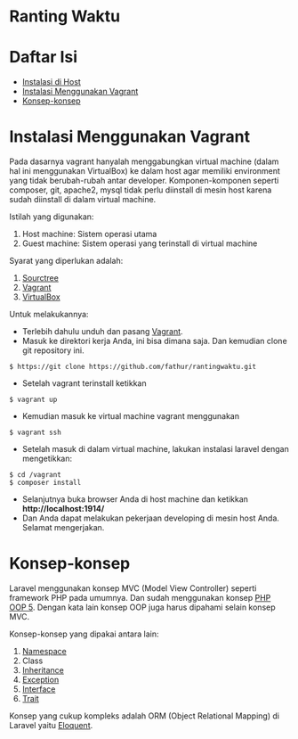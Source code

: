 Ranting Waktu
============

# Daftar Isi

+ [Instalasi di Host](#instalasi-di-host)
+ [Instalasi Menggunakan Vagrant](#instalasi-menggunakan-vagrant)
+ [Konsep-konsep](#konsep-konsep)
<!-- 
# Instalasi di host

Aplikasi ini menggunakan framework php [Laravel](http://laravel.com/).
Untuk instalasi laravel ke komputer teman-teman tidak cukup hanya menggunakan copy dan paste seperti yang dilakukan framework lainnya, instalasinya menggunakan [composer](https://getcomposer.org/) yaitu php package dependency manager. Sehingga komputer Anda harus terinstall composer.

Hal kedua yang perlu diperhatikan adalah kita menggunakan version control [git](https://www.atlassian.com/git/tutorial). Terdapat banyak version control host, seperti github, bitbucket, dan lain sebagainya, tetapi disini kita menggunakan github.

Untuk editor saya sarankan menggunakan [Sublime Text 3](http://www.sublimetext.com/3), karena terdapat fitur-fitur yang powerfull, memudahkan dan berjalan lebih ringan di komputer. Meskipun tampilannya sangat sederhana.


## Install Composer

### Install composer di Windows

Untuk melakukan instalasi composer di Windows dapat melihat di [dokumentasi ini](https://getcomposer.org/doc/00-intro.md#installation-windows). Cara termudah adalah menggunakan Windows Installer.

### Install composer di Unix
Untuk melakukan instalasi composer di Unix / Linux dapat melihat di [dokumentasi ini](https://getcomposer.org/doc/00-intro.md#installation-nix).


## Install Git

Untuk tingkat advance, git biasanya digunakan menggunakan perintah di terminal. Tetapi terdapat versi GUI-nya juga yang memudahkan. Disini saya menggunakan [Sourcetree](http://www.sourcetreeapp.com/) sebagai GUI , tetapi hanya dapat digunakan di Windows atau Mac, jika teman-teman menggunakan Linux maka silahkan cari alternatifnya.

## Install app

Selanjutnya kita akan melakukan instalasi kode di repository ini di komputer Anda. Yang perlu diperhatikan adalah:

1. PHP yang digunakan sudah menggunakan PHP >= 5.4
2. Terdapat MCrypt PHP Extension
3. Database MySQL Server
4. Koneksi internet (wajib)


Jika menggunakan laravel, kode kita tidak harus diletakkan di webserver root jika masih dalam tahap development. Jadi tidak harus diletakkan di /var/www atau C:\wamp\www atau sebagainya. Kode kita dapat diletakkan di mana saja dalam komputer, itulah kelebihan php >= 5.4 dan Laravel. Maka pilihlah folder yang ingin Anda letakkan.

Selanjutnya buka terminal dan diarahkan ke folder anda dan clone repository ini di komputer Anda.

```
$ git clone https://github.com/fathur/rantingwaktu.git
```

Jika berhasil maka kode di repository ini akan tersalin di komputer Anda bersamaan dengan git commit yang pernah dilakukan.

Untuk menjalankan aplikasi ini ketikkan perintah:

```
$ php artisan serve
```

Maka webserver kecil yang dikhususkan untuk aplikasi ini telah tersedia. Biasanya dapat diakses menggunakan url http://localhost:8000/, atau sesuaikan dengan informasi yang ditampilkan. -->


# Instalasi Menggunakan Vagrant

Pada dasarnya vagrant hanyalah menggabungkan virtual machine (dalam hal ini menggunakan VirtualBox) ke dalam host agar memiliki environment yang tidak berubah-rubah antar developer. Komponen-komponen seperti composer, git, apache2, mysql tidak perlu diinstall di mesin host karena sudah diinstall di dalam virtual machine.

Istilah yang digunakan:

1. Host machine: Sistem operasi utama
2. Guest machine: Sistem operasi yang terinstall di virtual machine

Syarat yang diperlukan adalah:

1. [Sourctree](http://www.sourcetreeapp.com/)
2. [Vagrant](http://vagrantup.com)
3. [VirtualBox](https://www.virtualbox.org/)

Untuk melakukannya:

+ Terlebih dahulu unduh dan pasang [Vagrant](http://vagrantup.com). 
+ Masuk ke direktori kerja Anda, ini bisa dimana saja. Dan kemudian clone git repository ini.
```
$ https://git clone https://github.com/fathur/rantingwaktu.git
```
+ Setelah vagrant terinstall ketikkan
```
$ vagrant up
```
+ Kemudian masuk ke virtual machine vagrant menggunakan
```
$ vagrant ssh
```
+ Setelah masuk di dalam virtual machine, lakukan instalasi laravel dengan mengetikkan:
```
$ cd /vagrant
$ composer install
```
+ Selanjutnya buka browser Anda di host machine dan ketikkan __http://localhost:1914/__
+ Dan Anda dapat melakukan pekerjaan developing di mesin host Anda. Selamat mengerjakan.

# Konsep-konsep

Laravel menggunakan konsep MVC (Model View Controller) seperti framework PHP pada umumnya. Dan sudah menggunakan konsep [PHP OOP 5](http://php.net/manual/en/language.oop5.php). Dengan kata lain konsep OOP juga harus dipahami selain konsep MVC.

Konsep-konsep yang dipakai antara lain:

1. [Namespace](http://php.net/manual/en/language.namespaces.php)
2. Class
2. [Inheritance](http://php.net/manual/en/language.oop5.inheritance.php)
3. [Exception](http://php.net/manual/en/language.exceptions.php)
4. [Interface](http://php.net/manual/en/language.oop5.interfaces.php)
5. [Trait](http://php.net/manual/en/language.oop5.traits.php)

Konsep yang cukup kompleks adalah ORM (Object Relational Mapping) di Laravel yaitu [Eloquent](http://laravel.com/docs/eloquent).